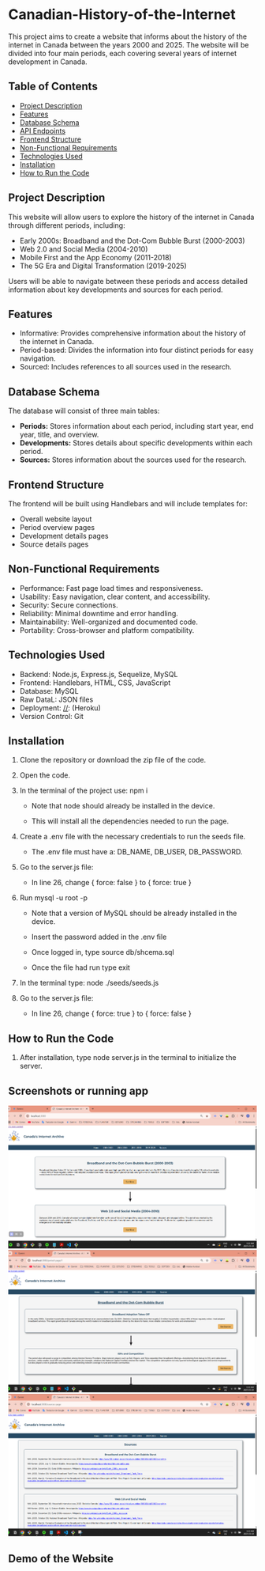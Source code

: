 # Canadian-History-of-the-Internet

This project aims to create a website that informs about the history of the internet in Canada between the years 2000 and 2025. The website will be divided into four main periods, each covering several years of internet development in Canada.

## Table of Contents

*   [Project Description](#project-description)
*   [Features](#features)
*   [Database Schema](#database-schema)
*   [API Endpoints](#api-endpoints)
*   [Frontend Structure](#frontend-structure)
*   [Non-Functional Requirements](#non-functional-requirements)
*   [Technologies Used](#technologies-used)
*   [Installation](#installation)
*   [How to Run the Code](#how-to-run-the-code)

## Project Description

This website will allow users to explore the history of the internet in Canada through different periods, including:

*   Early 2000s: Broadband and the Dot-Com Bubble Burst (2000-2003)
*   Web 2.0 and Social Media (2004-2010)
*   Mobile First and the App Economy (2011-2018)
*   The 5G Era and Digital Transformation (2019-2025)

Users will be able to navigate between these periods and access detailed information about key developments and sources for each period.

## Features

*   Informative: Provides comprehensive information about the history of the internet in Canada.
*   Period-based: Divides the information into four distinct periods for easy navigation.
*   Sourced: Includes references to all sources used in the research.

## Database Schema

The database will consist of three main tables:

*   **Periods:** Stores information about each period, including start year, end year, title, and overview.
*   **Developments:** Stores details about specific developments within each period.
*   **Sources:** Stores information about the sources used for the research.

## Frontend Structure

The frontend will be built using Handlebars and will include templates for:

*   Overall website layout
*   Period overview pages
*   Development details pages
*   Source details pages

## Non-Functional Requirements

*   Performance: Fast page load times and responsiveness.
*   Usability: Easy navigation, clear content, and accessibility.
*   Security: Secure connections.
*   Reliability: Minimal downtime and error handling.
*   Maintainability: Well-organized and documented code.
*   Portability: Cross-browser and platform compatibility.

## Technologies Used

*   Backend: Node.js, Express.js, Sequelize, MySQL
*   Frontend: Handlebars, HTML, CSS, JavaScript
*   Database: MySQL
*   Raw DataL: JSON files
*   Deployment: [//]: (Heroku)
*   Version Control: Git

## Installation

[//]: # (Instructions on how to install the project dependencies.)

1. Clone the repository or download the zip file of the code. 

2. Open the code.

3. In the terminal of the project use: npm i

    * Note that node should already be installed in the device.

    * This will install all the dependencies needed to run the page.

4. Create a .env file with the necessary credentials to run the seeds file.

    * The .env file must have a: DB_NAME, DB_USER, DB_PASSWORD.

5. Go to the server.js file:

    * In line 26, change { force: false } to { force: true }

6. Run mysql -u root -p

    * Note that a version of MySQL should be already installed in the device.

    * Insert the password added in the .env file

    * Once logged in, type source db/shcema.sql

    * Once the file had run type exit

7. In the terminal type: node ./seeds/seeds.js

8. Go to the server.js file:

    * In line 26, change { force: true } to { force: false }

## How to Run the Code

[//]: # (Instructions on how to run the project locally.)

1. After installation, type node server.js in the terminal to initialize the server.

## Screenshots or running app

![Home Page](/public/assets/Screenshot-home.png)
![Development Page](/public/assets/Screenshot-Development.png)
![Sources Page](/public/assets/Screenshot-Sources.png)

## Demo of the Website


